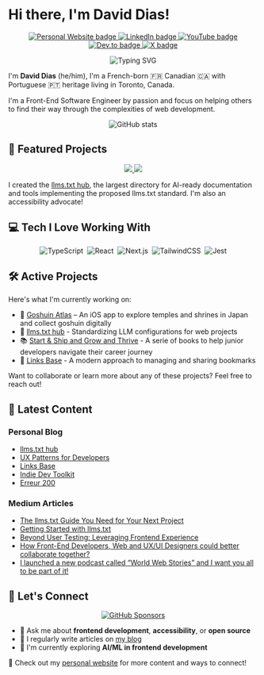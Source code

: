 # Hi there, I'm David Dias!

<p align='center'>
   <a href="https://thedaviddias.com">
     <img src="https://img.shields.io/badge/Website-4285F4?style=for-the-badge&logo=about.me&logoColor=white" alt="Personal Website badge" />
  </a>
   <a href="https://www.linkedin.com/in/thedaviddias/">
     <img src="https://img.shields.io/badge/linkedin-%230077B5.svg?&style=for-the-badge&logo=linkedin&logoColor=white" alt="LinkedIn badge" />
  </a>
      <a href="https://www.youtube.com/@thedaviddias">
     <img src="https://img.shields.io/badge/youtube-FF0000.svg?&style=for-the-badge&logo=youtube&logoColor=white" alt="YouTube badge" />
  </a>
   <a href="https://ddias.link/devto">
     <img src="https://img.shields.io/badge/dev.to-833AB4?style=for-the-badge&logo=devdotto&logoColor=white" alt="Dev.to badge" />
  </a>
   <a href="https://ddias.link/x">
     <img src="https://img.shields.io/badge/X-000000?style=for-the-badge&logo=x&logoColor=white" alt="X badge" />
  </a>
</p>

<p align="center">
  <img src="https://readme-typing-svg.herokuapp.com?font=Fira+Code&pause=1000&color=FFFFFF&center=true&vCenter=true&width=435&lines=Front-End+Software+Engineer;Accessibility+Advocate;Open+Source+Contributor;Community+Builder" alt="Typing SVG" />
</p>

I'm **David Dias** (he/him), I'm a French-born 🇫🇷 Canadian 🇨🇦 with Portuguese 🇵🇹 heritage living in Toronto, Canada.

I'm a Front-End Software Engineer by passion and focus on helping others to find their way through the complexities of web development.

<p align="center">
  <img src="https://github-readme-stats.vercel.app/api?username=thedaviddias&show_icons=true&theme=transparent&hide_border=true&hide_title=true" alt="GitHub stats" />
</p>

## 🚀 Featured Projects

<p align="center">
  <a href="https://github.com/thedaviddias/llms-txt-hub">
    <img src="https://github-readme-stats.vercel.app/api/pin/?username=thedaviddias&repo=llms-txt-hub&theme=transparent&hide_border=true" />
  </a>
  <a href="https://github.com/thedaviddias/ux-patterns-for-developers">
    <img src="https://github-readme-stats.vercel.app/api/pin/?username=thedaviddias&repo=ux-patterns-for-developers&theme=transparent&hide_border=true" />
  </a>
</p>

I created the [llms.txt hub](https://thedaviddias.com/projects/llms-txt-hub), the largest directory for AI-ready documentation and tools implementing the proposed llms.txt standard. I'm also an accessibility advocate!

## 💻 Tech I Love Working With

<p align="center">
  <img src="https://img.shields.io/badge/-TypeScript-3178C6?style=flat-square&logo=typescript&logoColor=white" alt="TypeScript" />&nbsp;
  <img src="https://img.shields.io/badge/-React-61DAFB?style=flat-square&logo=react&logoColor=black" alt="React" />&nbsp;
  <img src="https://img.shields.io/badge/-Next.js-000000?style=flat-square&logo=next.js&logoColor=white" alt="Next.js" />&nbsp;
  <img src="https://img.shields.io/badge/-TailwindCSS-38B2AC?style=flat-square&logo=tailwind-css&logoColor=white" alt="TailwindCSS" />&nbsp;
  <img src="https://img.shields.io/badge/-Jest-C21325?style=flat-square&logo=jest&logoColor=white" alt="Jest" />
</p>

## 🛠️ Active Projects

Here's what I'm currently working on:

- 🏯 [Goshuin Atlas](https://goshuinatlas.com) – An iOS app to explore temples and shrines in Japan and collect goshuin digitally
- 🤖 [llms.txt hub](https://thedaviddias.com/projects/llms-txt-hub) - Standardizing LLM configurations for web projects
- 📚 [Start & Ship and Grow and Thrive](https://practicaljuniordevs.com) - A serie of books to help junior developers navigate their career journey
- 🔗 [Links Base](https://thedaviddias.com/projects/links-base) - A modern approach to managing and sharing bookmarks

Want to collaborate or learn more about any of these projects? Feel free to reach out!

## 📝 Latest Content

### Personal Blog
<!-- BLOG:START -->
- [llms.txt hub](https://thedaviddias.com/projects/llms-txt-hub)
- [UX Patterns for Developers](https://thedaviddias.com/projects/ux-patterns-developers)
- [Links Base](https://thedaviddias.com/projects/links-base)
- [Indie Dev Toolkit](https://thedaviddias.com/projects/indie-dev-toolkit)
- [Erreur 200](https://thedaviddias.com/projects/erreur-200)
<!-- BLOG:END -->

### Medium Articles
<!-- MEDIUM:START -->
- [The llms.txt Guide You Need for Your Next Project](https://thedaviddias.medium.com/the-llms-txt-guide-you-need-for-your-next-project-f9f55a237bae?source=rss-7ae18a1470a9------2)
- [Getting Started with llms.txt](https://thedaviddias.medium.com/getting-started-with-llms-txt-226df8012257?source=rss-7ae18a1470a9------2)
- [Beyond User Testing: Leveraging Frontend Experience](https://thedaviddias.medium.com/beyond-user-testing-leveraging-frontend-experience-d694e9915960?source=rss-7ae18a1470a9------2)
- [How Front-End Developers, Web and UX/UI Designers could better collaborate together?](https://thedaviddias.medium.com/how-front-end-developers-web-and-ux-ui-designers-could-better-collaborate-together-8fb63edd0694?source=rss-7ae18a1470a9------2)
- [I launched a new podcast called “World Web Stories” and I want you all to be part of it!](https://thedaviddias.medium.com/i-launched-a-new-podcast-called-world-web-stories-and-i-want-you-all-to-be-part-of-it-b8b91106693?source=rss-7ae18a1470a9------2)
<!-- MEDIUM:END -->

## 🤝 Let's Connect

<p align="center">
  <a href="https://github.com/sponsors/thedaviddias">
    <img src="https://img.shields.io/badge/Sponsor_my_work-30363D?style=for-the-badge&logo=GitHub-Sponsors&logoColor=#white" alt="GitHub Sponsors" />
  </a>
</p>

- 💬 Ask me about **frontend development**, **accessibility**, or **open source**
- 📝 I regularly write articles on [my blog](https://ddias.link/blog)
- 🌱 I'm currently exploring **AI/ML in frontend development**

🔗 Check out my [personal website](https://ddias.link/blog) for more content and ways to connect!
